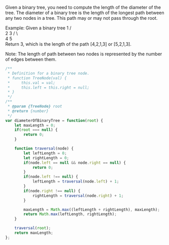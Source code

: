 Given a binary tree, you need to compute the length of the diameter of the tree. The diameter of a binary tree is the length of the longest path between any two nodes in a tree. This path may or may not pass through the root.

Example:
Given a binary tree
          1
         / \
        2   3
       / \     
      4   5    
Return 3, which is the length of the path [4,2,1,3] or [5,2,1,3].

Note: The length of path between two nodes is represented by the number of edges between them.

```js
/**
 * Definition for a binary tree node.
 * function TreeNode(val) {
 *     this.val = val;
 *     this.left = this.right = null;
 * }
 */
/**
 * @param {TreeNode} root
 * @return {number}
 */
var diameterOfBinaryTree = function(root) {
    let maxLength = 0;
    if(root === null) {
        return 0;
    }

    function traversal(node) {
        let leftLength = 0;
        let rightLength = 0;
        if(node.left == null && node.right == null) {
            return 0;
        }
        if(node.left !== null) {
            leftLength = traversal(node.left) + 1;
        }
        if(node.right !== null) {
            rightLength = traversal(node.right) + 1;
        }

        maxLength = Math.max((leftLength + rightLength), maxLength);
        return Math.max(leftLength, rightLength);
    }

    traversal(root);
    return maxLength;
};
```
